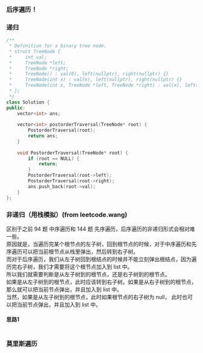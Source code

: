 ### 后序遍历！
### 递归
```c++
/**
 * Definition for a binary tree node.
 * struct TreeNode {
 *     int val;
 *     TreeNode *left;
 *     TreeNode *right;
 *     TreeNode() : val(0), left(nullptr), right(nullptr) {}
 *     TreeNode(int x) : val(x), left(nullptr), right(nullptr) {}
 *     TreeNode(int x, TreeNode *left, TreeNode *right) : val(x), left(left), right(right) {}
 * };
 */
class Solution {
public:
    vector<int> ans;
    
    vector<int> postorderTraversal(TreeNode* root) {
        PostorderTraversal(root);
        return ans;
    }
    
    void PostorderTraversal(TreeNode* root) {
        if (root == NULL) {
            return;
        }
        PostorderTraversal(root->left);
        PostorderTraversal(root->right);
        ans.push_back(root->val);
    }
};
```

### 非递归（用栈模拟）(from leetcode.wang)
区别于之前 94 题 中序遍历和 144 题 先序遍历，后序遍历的非递归形式会相对难一些。  
原因就是，当遍历完某个根节点的左子树，回到根节点的时候，对于中序遍历和先序遍历可以把当前根节点从栈里弹出，然后转到右子树。  
而对于后序遍历，我们从左子树回到根结点的时候并不能立刻弹出根结点，因为遍历完右子树，我们才需要将这个根节点加入到 list 中。  
所以我们就需要判断是从左子树到的根节点，还是右子树到的根节点。  
如果是从左子树到的根节点，此时应该转到右子树。如果是从右子树到的根节点，那么就可以把当前节点弹出，并且加入到 list 中。  
当然，如果是从左子树到的根节点，此时如果根节点的右子树为 null， 此时也可以把当前节点弹出，并且加入到 list 中。  
#### 思路1
```c++

```

### 莫里斯遍历
